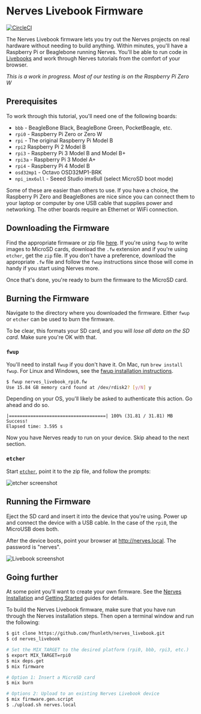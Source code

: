 # Nerves Livebook Firmware

[![CircleCI](https://circleci.com/gh/fhunleth/nerves_livebook.svg?style=svg)](https://circleci.com/gh/fhunleth/nerves_livebook)

The Nerves Livebook firmware lets you try out the Nerves projects on real
hardware without needing to build anything. Within minutes, you'll have a
Raspberry Pi or Beaglebone running Nerves. You'll be able to run code in
[Livebooks](https://github.com/elixir-nx/livebook) and work through Nerves
tutorials from the comfort of your browser.

*This is a work in progress. Most of our testing is on the Raspberry Pi Zero W*

## Prerequisites

To work through this tutorial, you'll need one of the following boards:

* `bbb` - BeagleBone Black, BeagleBone Green, PocketBeagle, etc.
* `rpi0` - Raspberry Pi Zero or Zero W
* `rpi` - The original Raspberry Pi Model B
* `rpi2` Raspberry Pi 2 Model B
* `rpi3` - Raspberry Pi 3 Model B and Model B+
* `rpi3a` - Raspberry Pi 3 Model A+
* `rpi4` - Raspberry Pi 4 Model B
* `osd32mp1` - Octavo OSD32MP1-BRK
* `npi_imx6ull` - Seeed Studio imx6ull (select MicroSD boot mode)

Some of these are easier than others to use. If you have a choice, the Raspberry
Pi Zero and BeagleBones are nice since you can connect them to your laptop or
computer by one USB cable that supplies power and networking. The other boards
require an Ethernet or WiFi connection.

## Downloading the Firmware

Find the appropriate firmware or zip file
[here](https://github.com/fhunleth/nerves_livebook/releases). If you're using
`fwup` to write images to MicroSD cards, download the `.fw` extension and if
you're using `etcher`, get the `zip` file. If you don't have a preference,
download the appropriate `.fw` file and follow the `fwup` instructions since
those will come in handy if you start using Nerves more.

Once that's done, you're ready to burn the firmware to the MicroSD card.

## Burning the Firmware

Navigate to the directory where you downloaded the firmware. Either `fwup` or
`etcher` can be used to burn the firmware.

To be clear, this formats your SD card, and you will *lose all data on the SD
card*. Make sure you're OK with that.

### `fwup`

You'll need to install `fwup` if you don't have it. On Mac, run `brew install
fwup`. For Linux and Windows, see the [fwup installation
instructions](https://github.com/fwup-home/fwup#installing).

```sh
$ fwup nerves_livebook_rpi0.fw
Use 15.84 GB memory card found at /dev/rdisk2? [y/N] y
```

Depending on your OS, you'll likely be asked to authenticate this action. Go
ahead and do so.

```console
|====================================| 100% (31.81 / 31.81) MB
Success!
Elapsed time: 3.595 s
```

Now you have Nerves ready to run on your device. Skip ahead to the next
section.

### `etcher`

Start [`etcher`](https://www.etcher.net/), point it to the zip file, and follow
the prompts:

![etcher screenshot](assets/etcher.png)

## Running the Firmware

Eject the SD card and insert it into the device that you're using. Power up and
connect the device with a USB cable. In the case of the `rpi0`, the MicroUSB
does both.

After the device boots, point your browser at http://nerves.local. The password
is "nerves".

![Livebook screenshot](assets/livebook.jpg)

## Going further

At some point you'll want to create your own firmware. See the [Nerves
Installation](https://hexdocs.pm/nerves/installation.html) and [Getting
Started](https://hexdocs.pm/nerves/getting-started.html) guides for details.

To build the Nerves Livebook firmware, make sure that you have run
through the Nerves installation steps. Then open a terminal window and run the
following:

```sh
$ git clone https://github.com/fhunleth/nerves_livebook.git
$ cd nerves_livebook

# Set the MIX_TARGET to the desired platform (rpi0, bbb, rpi3, etc.)
$ export MIX_TARGET=rpi0
$ mix deps.get
$ mix firmware

# Option 1: Insert a MicroSD card
$ mix burn

# Options 2: Upload to an existing Nerves Livebook device
$ mix firmware.gen.script
$ ./upload.sh nerves.local
```
